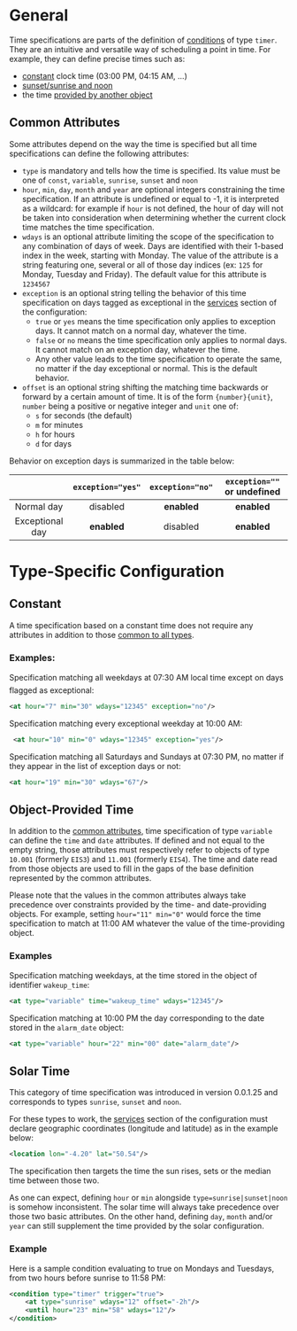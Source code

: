 # General

Time specifications are parts of the definition of [conditions](Conditions) of type `timer`. They are an intuitive and versatile way of scheduling a point in time. For example, they can define precise times such as:
- [constant](#Constant) clock time (03:00 PM, 04:15 AM, ...)
- [sunset/sunrise and noon](#solar-time)
- the time [provided by another object](#object-provided-time)

## Common Attributes
Some attributes depend on the way the time is specified but all time specifications can define the following attributes:
- `type` is mandatory and tells how the time is specified. Its value must be one of `const`, `variable`, `sunrise`, `sunset` and `noon`
- `hour`, `min`, `day`, `month` and `year` are optional integers constraining the time specification. If an attribute is undefined or equal to -1, it is interpreted as a wildcard: for example if `hour` is not defined, the hour of day will not be taken into consideration when determining whether the current clock time matches the time specification.
- `wdays` is an optional attribute limiting the scope of the specification to any combination of days of week. Days are identified with their 1-based index in the week, starting with Monday. The value of the attribute is a string featuring one, several or all of those day indices (ex: `125` for Monday, Tuesday and Friday). The default value for this attribute is `1234567`
- `exception` is an optional string telling the behavior of this time specification on days tagged as exceptional in the [services](Services) section of the configuration:
	* `true` or `yes` means the time specification only applies to exception days. It cannot match on a normal day, whatever the time.
	* `false` or `no` means the time specification only applies to normal days. It cannot match on an exception day, whatever the time.
    * Any other value leads to the time specification to operate the same, no matter if the day exceptional or normal. This is the default behavior.
- `offset` is an optional string shifting the matching time backwards or forward by a certain amount of time. It is of the form `{number}{unit}`, `number` being a positive or negative integer and `unit` one of:
	* `s` for seconds (the default)
	* `m` for minutes
	* `h` for hours
	* `d` for days

Behavior on exception days is summarized in the table below:

|                 | `exception="yes"`  |  `exception="no"` | `exception=""` or undefined |
|  :------------: | :----------------: | :---------------: | :-------------------------: |
| Normal day      |     disabled       |   **enabled**     |    **enabled**              | 
| Exceptional day |    **enabled**     |    disabled       |    **enabled**              |

# Type-Specific Configuration

## Constant

A time specification based on a constant time does not require any attributes in addition to those [common to all types](#common-attributes).

### Examples:  

Specification matching all weekdays at 07:30 AM local time except on days flagged as exceptional:
```xml
<at hour="7" min="30" wdays="12345" exception="no"/>
```

Specification matching every exceptional weekday at 10:00 AM:
```xml
 <at hour="10" min="0" wdays="12345" exception="yes"/> 
```

Specification matching all Saturdays and Sundays at 07:30 PM, no matter if they appear in the list of exception days or not:
```xml
<at hour="19" min="30" wdays="67"/>
```

## Object-Provided Time

In addition to the [common attributes](#common-attributes), time specification of type `variable` can define the `time` and `date` attributes. If defined and not equal to the empty string, those attributes must respectively refer to objects of type `10.001` (formerly `EIS3`) and `11.001` (formerly `EIS4`). The time and date read from those objects are used to fill in the gaps of the base definition represented by the common attributes.

Please note that the values in the common attributes always take precedence over constraints provided by the time- and date-providing objects. For example, setting `hour="11" min="0"` would force the time specification to match at 11:00 AM whatever the value of the time-providing object.

### Examples

Specification matching weekdays, at the time stored in the object of identifier `wakeup_time`:
```xml
<at type="variable" time="wakeup_time" wdays="12345"/>
```

Specification matching at 10:00 PM the day corresponding to the date stored in the `alarm_date` object:
```xml
<at type="variable" hour="22" min="00" date="alarm_date"/>
```

## Solar Time

This category of time specification was introduced in version 0.0.1.25 and corresponds to types `sunrise`, `sunset` and `noon`.

For these types to work, the [services](Services) section of the configuration must declare geographic coordinates (longitude and latitude) as in the example below:
```xml
<location lon="-4.20" lat="50.54"/>
```

The specification then targets the time the sun rises, sets or the median time between those two.

As one can expect, defining `hour` or `min` alongside `type=sunrise|sunset|noon` is somehow inconsistent. The solar time will always take precedence over those two basic attributes.
On the other hand, defining `day`, `month` and/or `year` can still supplement the time provided by the solar configuration.

### Example
Here is a sample condition evaluating to true on Mondays and Tuesdays, from two hours before sunrise to 11:58 PM: 

```xml
<condition type="timer" trigger="true">  
	<at type="sunrise" wdays="12" offset="-2h"/>  
	<until hour="23" min="58" wdays="12"/>  
</condition>
```
